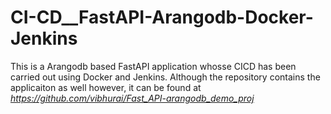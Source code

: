 # CI-CD__FastAPI-Arangodb-Docker-Jenkins

This is a Arangodb based FastAPI application whosse CICD has been carried out using Docker and Jenkins. Although the repository contains the applicaiton as well however, it can be found at *https://github.com/vibhurai/Fast_API-arangodb_demo_proj*
